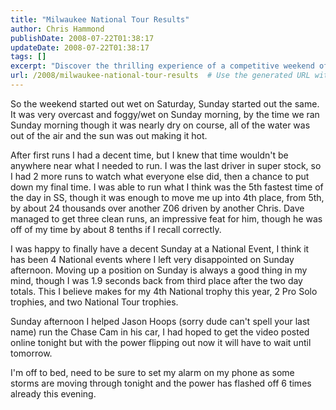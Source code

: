 ```yaml
---
title: "Milwaukee National Tour Results"
author: Chris Hammond
publishDate: 2008-07-22T01:38:17
updateDate: 2008-07-22T01:38:17
tags: []
excerpt: "Discover the thrilling experience of a competitive weekend of car racing under changing weather conditions. Follow one driver's journey to climb the rankings."
url: /2008/milwaukee-national-tour-results  # Use the generated URL with year
---
```

<p>So the weekend started out wet on Saturday, Sunday started out the same. It was very overcast and foggy/wet on Sunday morning, by the time we ran Sunday morning though it was nearly dry on course, all of the water was out of the air and the sun was out making it hot.</p> <p>After first runs I had a decent time, but I knew that time wouldn't be anywhere near what I needed to run. I was the last driver in super stock, so I had 2 more runs to watch what everyone else did, then a chance to put down my final time. I was able to run what I think was the 5th fastest time of the day in SS, though it was enough to move me up into 4th place, from 5th, by about 24 thousands over another Z06 driven by another Chris. Dave managed to get three clean runs, an impressive feat for him, though he was off of my time by about 8 tenths if I recall correctly.</p> <p>I was happy to finally have a decent Sunday at a National Event, I think it has been 4 National events where I left very disappointed on Sunday afternoon. Moving up a position on Sunday is always a good thing in my mind, though I was 1.9 seconds back from third place after the two day totals. This I believe makes for my 4th National trophy this year, 2 Pro Solo trophies, and two National Tour trophies.</p> <p>Sunday afternoon I helped Jason Hoops (sorry dude can't spell your last name) run the Chase Cam in his car, I had hoped to get the video posted online tonight but with the power flipping out now it will have to wait until tomorrow.</p> <p>I'm off to bed, need to be sure to set my alarm on my phone as some storms are moving through tonight and the power has flashed off 6 times already this evening.</p>



